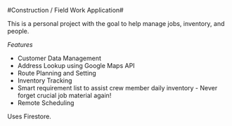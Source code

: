 #Construction / Field Work Application#

This is a personal project with the goal to help manage jobs, inventory, and people.

_Features_

-   Customer Data Management
-   Address Lookup using Google Maps API
-   Route Planning and Setting
-   Inventory Tracking
-   Smart requirement list to assist crew member daily inventory - Never forget crucial job material again!
-   Remote Scheduling

Uses Firestore.
